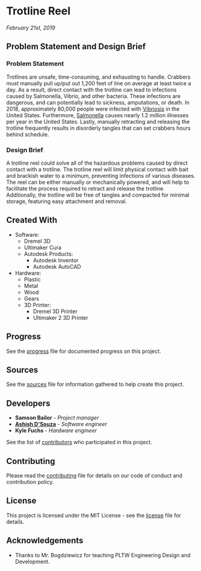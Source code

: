 # Trotline Reel
*February 21st, 2019*

## Problem Statement and Design Brief

### Problem Statement
Trotlines are unsafe, time-consuming, and exhausting to handle. Crabbers must manually pull up/put out 1,200 feet of line on average at least twice a day. As a result, direct contact with the trotline can lead to infections caused by Salmonella, Vibrio, and other bacteria. These infections are dangerous, and can potentially lead to sickness, amputations, or death. In 2018, approximately 80,000 people were infected with [Vibriosis](https://www.cdc.gov/vibrio/index.html) in the United States. Furthermore, [Salmonella](https://www.cdc.gov/salmonella/index.html) causes nearly 1.2 million illnesses per year in the United States. Lastly, manually retracting and releasing the trotline frequently results in disorderly tangles that can set crabbers hours behind schedule.

### Design Brief
A trotline reel could solve all of the hazardous problems caused by direct contact with a trotline. The trotline reel will limit physical contact with bait and brackish water to a minimum, preventing infections of various diseases. The reel can be either manually or mechanically powered, and will help to facilitate the process required to retract and release the trotline. Additionally, the trotline will be free of tangles and compacted for minimal storage, featuring easy attachment and removal.

## Created With
* Software:
  * Dremel 3D
  * Ultimaker Cura
  * Autodesk Products:
    * Autodesk Inventor
    * Autodesk AutoCAD
* Hardware:
  * Plastic
  * Metal
  * Wood
  * Gears
  * 3D Printer:
    * Dremel 3D Printer
    * Ultimaker 2 3D Printer

## Progress
See the [progress](/docs/progress.md) file for documented progress on this project.

## Sources
See the [sources](/docs/sources.md) file for information gathered to help create this project.

## Developers
* **Samson Bailor** - *Project manager*
* [**Ashish D'Souza**](https://github.com/computer-geek64/) - *Software engineer*
* **Kyle Fuchs** - *Hardware engineer*

See the list of [contributors](/docs/CONTRIBUTORS.md) who participated in this project.

## Contributing
Please read the [contributing](/docs/CONTRIBUTING.md) file for details on our code of conduct and contribution policy.

## License
This project is licensed under the MIT License - see the [license](LICENSE.md) file for details.

## Acknowledgements
* Thanks to Mr. Bogdziewicz for teaching PLTW Engineering Design and Development.
